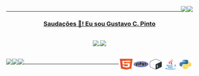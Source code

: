 <div align="center">
  <a href="mailto:gustavocastag32@gmail.com"><img align="right" src="https://img.shields.io/badge/Gmail-D14836?style=for-the-badge&logo=gmail&logoColor=white"/>
  <a href="https://www.instagram.com/gusta.castag"><img align="right" src="https://img.shields.io/badge/Instagram-E4405F?style=for-the-badge&logo=instagram&logoColor=white"/>
</div><hr>
 
<div align="center">
  <h3>Saudações 🖖! Eu sou Gustavo C. Pinto</h3></br>
  <img height="190em" align="center" src="https://github-readme-streak-stats.herokuapp.com/?user=Gubriel&theme=highcontrast" />
  <img height="190em" align="center" src="https://github-readme-stats.vercel.app/api/top-langs/?username=Gubriel&theme=highcontrast" />
</div></br>

<div align="center"></br>
  <img align="left" src="https://img.shields.io/badge/Django-092E20?style=for-the-badge&logo=django&logoColor=green" target="_blank" />
  <img align="left" src="https://img.shields.io/badge/Android_Studio-107C10?style=for-the-badge&logo=android-studio&logoColor=white" target="_blank" />
  <img align="left" src="https://img.shields.io/badge/Laravel-FF2D20?style=for-the-badge&logo=laravel&logoColor=white" target="_blank" />
  <img align="right" height="30" width="40" src="https://raw.githubusercontent.com/devicons/devicon/master/icons/python/python-original.svg" />
  <img align="right" height="30" width="40" src="https://raw.githubusercontent.com/devicons/devicon/master/icons/java/java-original.svg" />
  <img align="right" height="30" width="40" src="https://raw.githubusercontent.com/devicons/devicon/master/icons/bash/bash-original.svg" />
  <img align="right" height="30" width="40" src="https://raw.githubusercontent.com/devicons/devicon/master/icons/php/php-original.svg" />
  <img align="right" height="30" width="40" src="https://raw.githubusercontent.com/devicons/devicon/master/icons/html5/html5-original.svg" />
</div><hr>
